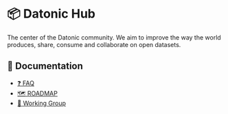 # 📦 Datonic Hub

The center of the Datonic community. We aim to improve the way the world produces, share, consume and collaborate on open datasets.

## 📖 Documentation

- [❓ FAQ](docs/FAQ.md)
- [🗺️ ROADMAP](docs/ROADMAP.md)
- [🎒 Working Group](docs/working-group.md)
